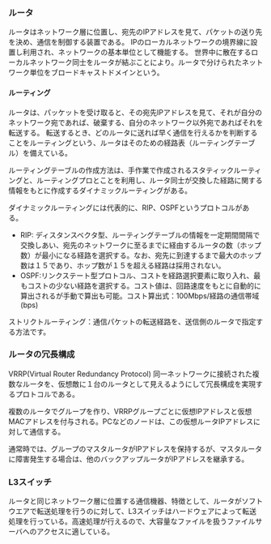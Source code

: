 ### ルータ
ルータはネットワーク層に位置し、宛先のIPアドレスを見て、パケットの送り先を決め、通信を制御する装置である。
IPのローカルネットワークの境界線に設置し利用され、ネットワークの基本単位として機能する。
世界中に散在するローカルネットワーク同士をルータが結ぶことにより。ルータで分けられたネットワーク単位をブロードキャストドメインという。

#### ルーティング
ルータは、パッケットを受け取ると、その宛先IPアドレスを見て、それが自分のネットワーク宛であれば、破棄する、自分のネットワーク以外宛であればそれを転送する。
転送するとき、どのルータに送れば早く通信を行えるかを判断することをルーティングという、ルータはそのための経路表（ルーティングテーブル）を備えている。

ルーティングテーブルの作成方法は、手作業で作成されるスタティックルーティングと、ルーティングプロとことを利用し、ルータ同士が交換した経路に関する情報をもとに作成するダイナミックルーティングがある。

ダイナミックルーティングには代表的に、RIP、OSPFというプロトコルがある。
- RIP: ディスタンスベクタ型、ルーティングテーブルの情報を一定期間間隔で交換しあい、宛先のネットワークに至るまでに経由するルータの数（ホップ数）が最小になる経路を選択する。なお、宛先に到達するまで最大のホップ数は１５であり、ホップ数が１５を超える経路は採用されない。
- OSPF:リンクステート型プロトコル、コストを経路選択要素に取り入れ、最もコストの少ない経路を選択する。コスト値は、回路速度をもとに自動的に算出されるが手動で算出も可能。コスト算出式：100Mbps/経路の通信帯域(bps)

ストリクトルーティング：通信パケットの転送経路を、送信側のルータで指定する方法です。

### ルータの冗長構成
VRRP(Virtual Router Redundancy Protocol)
同一ネットワークに接続された複数なルータを、仮想敵に１台のルータとして見えるようにして冗長構成を実現するプロトコルである。

複数のルータでグループを作り、VRRPグループごとに仮想IPアドレスと仮想MACアドレスを付与される。PCなどのノードは、この仮想ルータIPアドレスに対して通信する。

通常時では、グループのマスタルータがIPアドレスを保持するが、マスタルータに障害発生する場合は、他のバックアップルータがIPアドレスを継承する。

### L3スイッチ
ルータと同じネットワーク層に位置する通信機器、特徴として、ルータがソフトウエアで転送処理を行うのに対して、L3スイッチはハードウェアによって転送処理を行っている。高速処理が行えるので、大容量なファイルを扱うファイルサーバへのアクセスに適している。